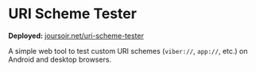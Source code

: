 # URI Scheme Tester

**Deployed:** [joursoir.net/uri-scheme-tester](http://joursoir.net/uri-scheme-tester/)

A simple web tool to test custom URI schemes (`viber://`, `app://`, etc.) on Android and desktop browsers.
